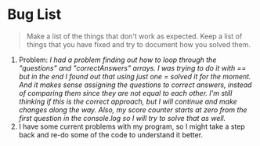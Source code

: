 # Bug List

> Make a list of the things that don't work as expected. Keep a list of things that you have fixed and try to document how you solved them.

1. Problem: *I had a problem finding out how to loop through the "questions" and "correctAnswers" arrays. I was trying to do it with == but in the end I found out that using just one = solved it for the moment. And it makes sense assigning the questions to correct answers, instead of comparing them since they are not equal to each other. I'm still thinking if this is the correct approach, but I will continue and make changes along the way. Also, my score counter starts at zero from the first question in the console.log so I will try to solve that as well.*
2. I have some current problems with my program, so I might take a step back and re-do some of the code to understand it better.